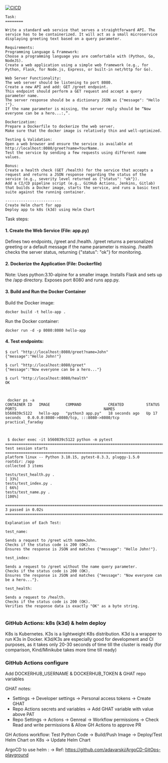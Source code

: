 [![CICD](https://github.com/adavarski/chaos-assesment-k8s/workflows/CICD/badge.svg)](https://github.com/adavarski/chaos-assesment-k8s/actions)



```
Task:
========

Write a standard web service that serves a straightforward API. The service has to be containerized. It will act as a small microservice displaying greeting text based on a query parameter.

Requirements:
Programming Language & Framework:
Choose a programming language you are comfortable with (Python, Go, NodeJS).
Create a web application using a simple web framework (e.g., for Python, Flask, for Node.js, Express, or built-in net/http for Go).

Web Server Functionality:
The web server should be listening to port 8080.
Create a new API and add: GET /greet endpoint.
This endpoint should perform a GET request and accept a query parameter name.
The server response should be a dictionary JSON as {"message": "Hello !"}.
If the name parameter is missing, the server reply should be “Now everyone can be a hero...:,”.

Dockerization:
Prepare a Dockerfile to dockerize the web server.
Make sure that the docker image is relatively thin and well-optimized.

Testing & Validation:
Open a web browser and ensure the service is available at http://localhost:8080/greet?name=YourName.
Test the service by sending a few requests using different name values.

Bonus:
Create a health check (GET /health) for the service that accepts a request and returns a JSON response regarding the status of the service (e.g., severity level returned as {"status": "ok"}).
Add a CI/CD pipeline script (e.g., GitHub Actions, Jenkins, Gitlab) that builds a Docker image, starts the service, and runs a basic test suite against the running container.

-------------------------
Create Helm chart for app
Deploy app to k8s (k3d) using Helm Chart
```
Task steps:

#### 1. Create the Web Service (File: app.py)

Defines two endpoints, /greet and /health.
/greet returns a personalized greeting or a default message if the name parameter is missing.
/health checks the server status, returning {"status": "ok"} for monitoring.

#### 2. Dockerize the Application (File: Dockerfile)

Note: Uses python:3.10-alpine for a smaller image. Installs Flask and sets up the /app directory. Exposes port 8080 and runs app.py.

#### 3. Build and Run the Docker Container

Build the Docker image:

```
docker build -t hello-app .
```
Run the Docker container:

```
docker run -d -p 8080:8080 hello-app
```
#### 4. Test endpoints:

```
$ curl "http://localhost:8080/greet?name=John"
{"message":"Hello John!"}

$ curl "http://localhost:8080/greet"
{"message":"Now everyone can be a hero..."}

$ curl "http://localhost:8080/health"
OK



 docker ps -a
CONTAINER ID   IMAGE       COMMAND            CREATED          STATUS          PORTS                                       NAMES
b560839c5122   hello-app   "python3 app.py"   18 seconds ago   Up 17 seconds   0.0.0.0:8080->8080/tcp, :::8080->8080/tcp   practical_faraday



 $ docker exec -it b560839c5122 python -m pytest
=============================================================================================== test session starts ===============================================================================================
platform linux -- Python 3.10.15, pytest-8.3.3, pluggy-1.5.0
rootdir: /app
collected 3 items                                                                                                                                                                                                 

tests/test_health.py .                                                                                                                                                                                      [ 33%]
tests/test_index.py .                                                                                                                                                                                       [ 66%]
tests/test_name.py .                                                                                                                                                                                        [100%]

================================================================================================ 3 passed in 0.02s ================================================================================================

Explanation of Each Test:

test_name:

Sends a request to /greet with name=John.
Checks if the status code is 200 (OK).
Ensures the response is JSON and matches {"message": "Hello John!"}.

test_index:

Sends a request to /greet without the name query parameter.
Checks if the status code is 200 (OK).
Ensures the response is JSON and matches {"message": "Now everyone can be a hero..."}.

test_health:

Sends a request to /health.
Checks if the status code is 200 (OK).
Verifies the response data is exactly "OK" as a byte string.


```



### GitHub Actions: k8s (k3d) & helm deploy

K8s is Kubernetes. K3s is a lightweight K8s distribution. K3d is a wrapper to run K3s in Docker. K3d/K3s are especially good for development and CI purposes, as it takes only 20-30 seconds of time till the cluster is ready (for comparison, Kind/Minikube takes more time till ready)

### GitHub Actions configure

Add DOCKERHUB_USERNAME & DOCKERHUB_TOKEN & GHAT repo variables

GHAT notes:

- Settings -> Developer settings -> Personal access tokens -> Create GHAT
- Repo Actions secrets and variables -> Add GHAT variable with value above PAT
- Repo Settings -> Actions -> Genreal -> Workflow permissions -> Check Read and write permissions & Allow GH Actions to approve PR

GH Actions workflow: Test Python Code -> Build/Push Image ->  Deploy/Test Helm Chart on K8s -> Update Helm Chart

ArgoCD to use helm : -> Ref: https://github.com/adavarski/ArgoCD-GitOps-playground 
